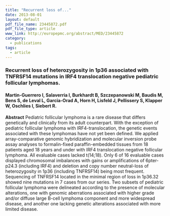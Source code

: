 ```yaml
---
title: "Recurrent loss of..."
date: 2013-08-01
layout: default
pdf_file_name: 23445872.pdf
pdf_file_type: article
www_link: http://europepmc.org/abstract/MED/23445872
category:
  - publications
tags:
  - article
---
```


### Recurrent loss of heterozygosity in 1p36 associated with TNFRSF14 mutations in IRF4 translocation negative pediatric follicular lymphomas.
#### Martin-Guerrero I, Salaverria I, Burkhardt B, Szczepanowski M, Baudis M, Bens S, de Leval L, Garcia-Orad A, Horn H, Lisfeld J, Pellissery S, Klapper W, Oschlies I, Siebert R.

**Abstract** Pediatric follicular lymphoma is a rare disease that differs genetically and clinically from its adult counterpart. With the exception of pediatric follicular lymphoma with IRF4-translocation, the genetic events associated with these lymphomas have not yet been defined. We applied array-comparative genomic hybridization and molecular inversion probe assay analyses to formalin-fixed paraffin-embedded tissues from 18 patients aged 18 years and under with IRF4 translocation negative follicular lymphoma. All evaluable cases lacked t(14;18). Only 6 of 16 evaluable cases displayed chromosomal imbalances with gains or amplifications of 6pter-p24.3 (including IRF4) and deletion and copy number neutral-loss of heterozygosity in 1p36 (including TNFRSF14) being most frequent. Sequencing of TNFRSF14 located in the minimal region of loss in 1p36.32 showed nine mutations in 7 cases from our series. Two subsets of pediatric follicular lymphoma were delineated according to the presence of molecular alterations, one with genomic aberrations associated with higher grade and/or diffuse large B-cell lymphoma component and more widespread disease, and another one lacking genetic alterations associated with more limited disease.

